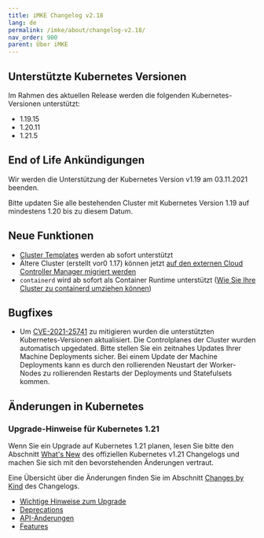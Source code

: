 ```yaml
---
title: iMKE Changelog v2.18
lang: de
permalink: /imke/about/changelog-v2.18/
nav_order: 900
parent: Über iMKE
---
```


## Unterstützte Kubernetes Versionen

Im Rahmen des aktuellen Release werden die folgenden Kubernetes-Versionen unterstützt:

* 1.19.15
* 1.20.11
* 1.21.5

## End of Life Ankündigungen

Wir werden die Unterstützung der Kubernetes Version v1.19 am 03.11.2021 beenden.

Bitte updaten Sie alle bestehenden Cluster mit Kubernetes Version 1.19 auf mindestens 1.20 bis zu diesem Datum.

## Neue Funktionen

* [Cluster Templates](../../clusterlifecycle/clustertemplates/) werden ab sofort unterstützt
* Ältere Cluster (erstellt vor0 1.17) können jetzt [auf den externen Cloud Controller Manager migriert werden](../../clusterlifecycle/clustermigrations/externalcloudprovider)
* `containerd` wird ab sofort als Container Runtime unterstützt ([Wie Sie Ihre Cluster zu containerd umziehen können](../../clusterlifecycle/clustermigrations/containerruntimeengine/))

## Bugfixes

* Um [CVE-2021-25741](https://github.com/kubernetes/kubernetes/issues/104980) zu mitigieren wurden die unterstützten Kubernetes-Versionen aktualisiert. Die Controlplanes der Cluster wurden automatisch upgedated. Bitte stellen Sie ein zeitnahes Updates Ihrer Machine Deployments sicher. Bei einem Update der Machine Deployments kann es durch den rollierenden Neustart der Worker-Nodes zu rollierenden Restarts der Deployments und Statefulsets kommen.

## Änderungen in Kubernetes

### Upgrade-Hinweise für Kubernetes 1.21

Wenn Sie ein Upgrade auf Kubernetes 1.21 planen, lesen Sie bitte den Abschnitt [What's New](https://github.com/kubernetes/kubernetes/blob/master/CHANGELOG/CHANGELOG-1.21.md#whats-new-major-themes) des offiziellen Kubernetes v1.21 Changelogs und machen Sie sich mit den bevorstehenden Änderungen vertraut.

Eine Übersicht über die Änderungen finden Sie im Abschnitt [Changes by Kind](https://github.com/kubernetes/kubernetes/blob/master/CHANGELOG/CHANGELOG-1.21.md#changes-by-kind-2) des Changelogs.

* [Wichtige Hinweise zum Upgrade](https://github.com/kubernetes/kubernetes/blob/master/CHANGELOG/CHANGELOG-1.21.md#urgent-upgrade-notes)
* [Deprecations](https://github.com/kubernetes/kubernetes/blob/master/CHANGELOG/CHANGELOG-1.21.md#deprecation)
* [API-Änderungen](https://github.com/kubernetes/kubernetes/blob/master/CHANGELOG/CHANGELOG-1.21.md#api-change-1)
* [Features](https://github.com/kubernetes/kubernetes/blob/master/CHANGELOG/CHANGELOG-1.21.md#feature-2)

